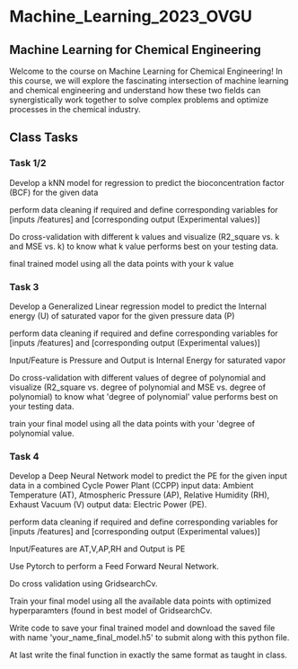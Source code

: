 # Machine_Learning_2023_OVGU

##  Machine Learning for Chemical Engineering
Welcome to the course on Machine Learning for Chemical Engineering! In this course, we will explore the fascinating intersection of machine learning and chemical engineering and understand how these two fields can synergistically work together to solve complex problems and optimize processes in the chemical industry.

##  Class Tasks

### Task 1/2
Develop a kNN model for regression to predict the bioconcentration factor (BCF) for the given data

perform data cleaning if required and define corresponding variables for [inputs /features] and [corresponding output (Experimental values)]

Do cross-validation with different k values and visualize (R2_square vs. k and MSE vs. k) to know what k value performs best on your testing data.

final trained model using all the data points with your k value

### Task 3
Develop a Generalized Linear regression model to predict the Internal energy (U) of saturated vapor for the given pressure data (P)

perform data cleaning if required and define corresponding variables for [inputs /features] and [corresponding output (Experimental values)] 

Input/Feature is Pressure and Output is Internal Energy for saturated vapor

Do cross-validation with different values of degree of polynomial and visualize (R2_square vs. degree of polynomial and MSE vs. degree of polynomial) to know what 'degree of polynomial' value performs best on your testing data.

train your final model using all the data points with your 'degree of polynomial value.

### Task 4
Develop a Deep Neural Network model to predict the PE for the given input data in a combined Cycle Power Plant (CCPP)
input data: Ambient Temperature (AT), Atmospheric Pressure (AP), Relative Humidity (RH), Exhaust Vacuum (V)
output data: Electric Power (PE).

perform data cleaning if required and define corresponding variables for [inputs /features]  and [corresponding output (Experimental values)]

Input/Features are AT,V,AP,RH and Output is PE 

Use Pytorch to perform a Feed Forward Neural Network.

Do cross validation using GridsearchCv.

Train your final model using all the available data points with optimized hyperparamters (found in best model of GridsearchCv.

Write code to save your final trained model and download the saved file with name 'your_name_final_model.h5' to submit along with this python file.

At last write the final function in exactly the same format as taught in class.

